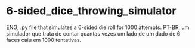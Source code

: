 # 6-sided_dice_throwing_simulator
ENG, .py file that simulates a 6-sided die roll for 1000 attempts.
PT-BR, um simulador que trata de contar quantas vezes um lado de um dado de 6 faces caiu em 1000 tentativas.

